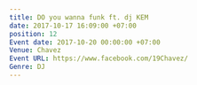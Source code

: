 ```yaml
---
title: DO you wanna funk ft. dj KEM
date: 2017-10-17 16:09:00 +07:00
position: 12
Event date: 2017-10-20 00:00:00 +07:00
Venue: Chavez
Event URL: https://www.facebook.com/19Chavez/
Genre: DJ
---
```



